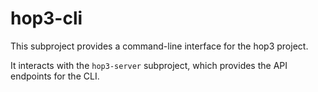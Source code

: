 # hop3-cli

This subproject provides a command-line interface for the hop3 project.

It interacts with the `hop3-server` subproject, which provides the API endpoints for the CLI.
